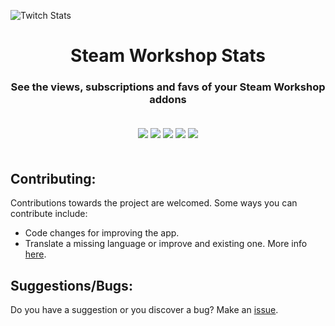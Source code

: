 ![Twitch Stats](https://repository-images.githubusercontent.com/289227137/bab81a80-7abc-11eb-8c63-37afc324cb8b)
<h1 align="center">Steam Workshop Stats</h1>
<h3 align="center">See the views, subscriptions and favs of your Steam Workshop addons</h3>
<div align="center" style="padding-top: 20px; padding-bottom: 20px">
    <img src="https://img.shields.io/github/stars/thejaviertc/steam-workshop-stats" />
    <img src="https://img.shields.io/github/v/release/thejaviertc/steam-workshop-stats" />
    <img src="https://img.shields.io/github/license/thejaviertc/steam-workshop-stats" />
    <img src="https://img.shields.io/github/commit-activity/m/thejaviertc/steam-workshop-stats" />
    <img src="https://github.com/thejaviertc/steam-workshop-stats/actions/workflows/cd.yml/badge.svg" />
</div>

## Contributing:

Contributions towards the project are welcomed. Some ways you can contribute include:
* Code changes for improving the app.
* Translate a missing language or improve and existing one.
More info [here](https://github.com/thejaviertc/steam-workshop-stats/blob/main/CONTRIBUTING.md).

## Suggestions/Bugs:

Do you have a suggestion or you discover a bug? Make an [issue](https://github.com/thejaviertc/steam-workshop-stats/issues/new).

